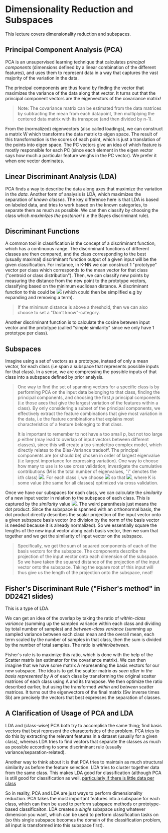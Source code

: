 # Dimensionality Reduction and Subspaces
This lecture covers dimensionality reduction and subspaces.

## Principal Component Analysis (PCA)
PCA is an unsupervised learning technique that calculates *principal components* (dimensions defined by a linear combination 
of the different features), and uses them to represent data in a way that captures the vast majority of the variation in the data.

The principal components are thus found by finding the vector that maximizes the variance of the data along that vector.
It turns out that the principal component vectors are the eigenvectors of the covariance matrix! 

> Note: The covariance matrix can be estimated from the data matrices by subtracting the mean from each datapoint, 
> then multiplying the centered data matrix with its transpose (and then divided by n-1).

From the (normalized) eigenvectors (also called loadings), we can construct a matrix W which transforms the data matrix to eigen space.
The result of this transformation is the scores of each point, which is just a translation of the points into eigen space. The PC vectors 
give an idea of which feature is mostly responsible for each PC (since each element in the eigen vector says how much a particular feature 
weighs in the PC vector). We prefer it when one vector dominates.


## Linear Discriminant Analysis (LDA)
PCA finds a way to describe the data along axes that maximize the variation in the *data*. Another form of analysis is LDA, which maximizes the separation of *known classes*. The key difference here is that LDA is based on labeled data, and tries to work based on the known categories, to separate them as much as possible. We can 
then classify by choosing the class which *maximizes the posteriori* (i.e the Bayes discriminant rule).

## Discriminant Functions
A common tool in classification is the concept of a discriminant function, which has a continuous range. The discriminant functions of different classes are then compared, and the class corresponding to the best (usually 
maximal) discriminant function output of a given input will be the given classification. For instance, in K-NN
we can construct 1 "prototype" vector per class which corresponds to the mean vector for that class ("centroid 
or class distribution"). Then, we can classify new points by measuring the distance from the new point to the 
prototype vectors, classifying based on the minimum euclidean distance. A discriminant function to this could be
<img src="https://render.githubusercontent.com/render/math?math=g^k(x)=||x-a||^2"> (which could then be simplified 
e.g by expanding and removing a term).

> If the minimum distance is above a threshold, then we can also choose to set a "Don't know"-category.

Another discriminant function is to calculate the cosine betewen input vector and the prototype (called "simple
similarity" since we only have 1 prototype per class).

## Subspaces
Imagine using a set of vectors as a prototype, instead of only a mean vector, for each class (i.e span a subspace
that represents possible inputs for that class). In a sense, we are compressing the possible inputs of that class 
into a subspace defined by prior analysis.

> One way to find the set of spanning vectors for a specific class is by performing PCA on the input data belonging to that class, finding the principal components, and choosing the first *p* principal components (i.e those axes that give the largest variation of the features within a class). By only considering a subset of the principal components, we effectively extract the feature combinations that give most variation in the data, i.e the feature combinations that explains most characteristics of a feature belonging to that class. 
>
> It is important to remember to not have a too small *p*, but not too large *p* either (may lead to overlap of input vectors between different classes), since this will create 
> a too simple/too complex model, which directly relates to the Bias-Variance tradeoff. The principal components 
> are (or should be) chosen in order of largest eigenvalue (i.e largest importance for expressing variation).
> One way to choose how many to use is to use cross validation; investigate the cumulative contributions (M is the total number of eigenvalues, "i" denotes the i:th class) 
> <img src="https://render.githubusercontent.com/render/math?math=\alpha(p_i)=\frac{\sum_{j=1}^{p_i}\lambda_j}{\sum_{j=1}^{M}\lambda_j}">. For each class i, we choose <img src="https://render.githubusercontent.com/render/math?math=p_i"> so that <img src="https://render.githubusercontent.com/render/math?math=\alpha(p_i) \leq K \leq \alpha(p_i+1)">, where K is some value (the same for all classes) optimized via cross validation.

Once we have our subspaces for each class, we can calculate the *similarity* of a new input vector in relation to 
the subspace of each class. This is captured by the *similarity* value 
<img src="https://render.githubusercontent.com/render/math?math=S_k=\sum_{i=1}^p(x,u_i)^2">. The weird parenthesis just means the dot product. Since the subspace is spanned with an orthonormal basis, the dot product directly 
describes the scalar projection of the input vector onto a given subspace basis vector (no division by the norm 
of the basis vector is needed because it is already normalized). So we essentially square the lengths of the new 
input vector along each basis vector, then we sum that together and we get the similarity of input vector on the subspace.

> Specifically, we get the sum of squared components of each of the basis vectors for the subspace. The components describe the projection of the input vector onto each dimension of the subspace. So we have taken the squared distance of the projection of the input vector onto the subspace. Taking the square root of this input will thus 
give us the length of the projection onto the subspace, neat!

## Fisher's Discriminant Rule ("Fisher's method" in DD2421 slides)
This is a type of LDA.

We can get an idea of the overlap by taking the ratio of *within-class variance* (summing up the sampled variance within each class and dividing by total number of samples) and *between-class variance* (summing up sampled variance between each class mean and the overall mean, each term scaled by the number of samples in that class, then the sum is divided by the number of total samples. The ratio is *within/between*.

Fisher's rule is to maximize this ratio, which is done with the help of the Scatter matrix (an estimator for the 
covariance matrix). We can then imagine that we have some matrix A representing the basis vectors for our new subspace. The idea is to get the scatter matrix *as seen after in the basis represented by A* of each class by transforming the original scatter matrices of each class using A and its transpose. We then optimize the ratio described earlier, but using the transformed *within* and *between* scatter matrices. It turns out the eigenvectors of the final matrix (Sw inverse times Sb) are precisely the vectors that best expresses the separation of classes. 

## A Clarification of Usage of PCA and LDA
LDA and (class-wise) PCA both try to accomplish the same thing; find basis vectors that best represent the characteristics of the problem. PCA tries to do this by extracting the relevant features in a dataset (usually for a given class), whereas LDA tries to find vectors that separate the classes as much as possible according to some discriminant rule (usually variance/separation-related).

Another way to think about it is that PCA tries to maintain as much structural similarity as before the feature selection. LDA tries to cluster together data from the same class. This makes LDA good for classification (although PCA is still good for classification as well, [particularly if there is little data per class][1]

So in reality, PCA and LDA are just ways to perform dimensionality reduction. PCA takes the most important features into a subspace for each class, which can then be used to perform subspace methods or prototype-based classificaiton. LDA creates a *single* subspace using whatever dimension you want, which can be used to perform classification tasks on (so this single subspace becomes the domain of the classification problem, all input is transformed into this subspace first). 

[1]: https://sebastianraschka.com/Articles/2014_python_lda.html#principal-component-analysis-vs-linear-discriminant-analysis
